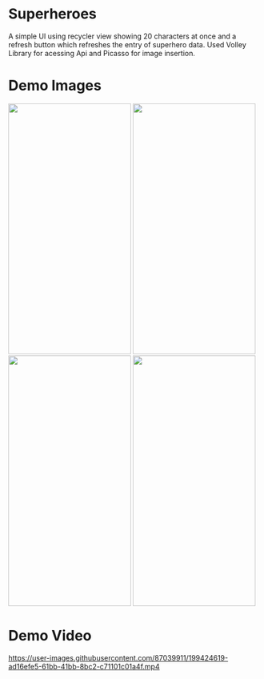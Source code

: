 # Superheroes
A simple UI using recycler view showing 20 characters at once and a refresh button which refreshes the entry of superhero data.
Used Volley Library for acessing Api and Picasso for image insertion.
# Demo Images 
<div>
<img src="https://user-images.githubusercontent.com/87039911/199420753-85c2d13e-8de4-48ec-8cd7-4b2d6b9e3ce9.jpg" height="500px" width="245px">
<img src="https://user-images.githubusercontent.com/87039911/199422834-ba207035-5f97-4bba-9a57-8ea28f7c90ea.jpg" height="500px" width="245px">
<img src="https://user-images.githubusercontent.com/87039911/199421134-4ed11c77-3598-438b-9393-5b85899a27f6.jpg" height="500px" width="245px">
<img src="https://user-images.githubusercontent.com/87039911/199421329-218f46a3-9956-432c-b3d1-9738991b4938.jpg" height="500px" width="245px">
</div>

# Demo Video
https://user-images.githubusercontent.com/87039911/199424619-ad16efe5-61bb-41bb-8bc2-c71101c01a4f.mp4
